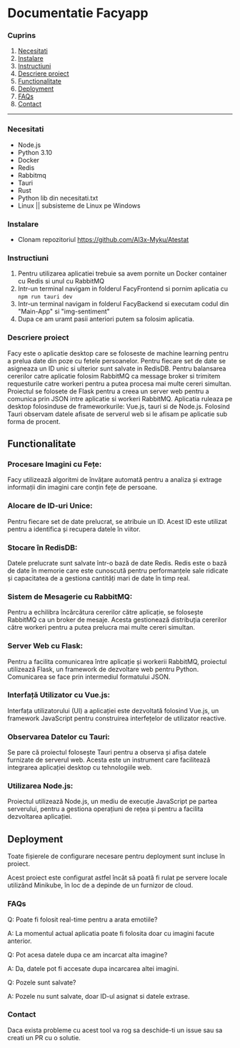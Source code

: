 

# Documentatie Facyapp

### Cuprins
1. [Necesitati](#Necesitati)
2. [Instalare](#Instalare)
3. [Instructiuni](#Instructiuni) 
4. [Descriere proiect](#Descriere-proiect)
5. [Functionalitate](#Functionalitate)
6. [Deployment](#Deployment)
7. [FAQs](#FAQs)
8. [Contact](#Contact)
   
---

### Necesitati
- Node.js
- Python 3.10
- Docker
- Redis
- Rabbitmq
- Tauri
- Rust
- Python lib din necesitati.txt
- Linux || subsisteme de Linux pe Windows
### Instalare
- Clonam repozitoriul https://github.com/Al3x-Myku/Atestat


### Instructiuni
1. Pentru utilizarea aplicatiei trebuie sa avem pornite un Docker container cu Redis si unul cu RabbitMQ
2. Intr-un terminal navigam in folderul FacyFrontend si pornim aplicatia cu `npm run tauri dev`
3. Intr-un terminal navigam in folderul FacyBackend si executam codul din "Main-App" si "img-sentiment"
4. Dupa ce am uramt pasii anteriori putem sa folosim aplicatia.

### Descriere proiect
Facy este o aplicatie desktop care se foloseste de machine learning pentru a prelua date din poze cu fetele persoanelor. Pentru fiecare set de date se asigneaza un ID unic si ulterior sunt salvate in RedisDB. 
Pentru balansarea cererilor catre aplicatie folosim RabbitMQ ca message broker si trimitem requesturile catre workeri pentru a putea procesa mai multe cereri simultan.
Proiectul se folosete de Flask pentru a creea un server web pentru a comunica prin JSON intre aplicatie si workeri RabbitMQ.
Aplicatia ruleaza pe desktop folosinduse de frameworkurile: Vue.js, tauri si de Node.js. Folosind Tauri observam datele afisate de serverul web si le afisam pe aplicatie sub forma de procent.

## Functionalitate

### Procesare Imagini cu Fețe:

Facy utilizează algoritmi de învățare automată pentru a analiza și extrage informații din imagini care conțin fețe de persoane.

### Alocare de ID-uri Unice:

Pentru fiecare set de date prelucrat, se atribuie un ID. Acest ID este utilizat pentru a identifica și recupera datele în viitor.

### Stocare în RedisDB:

Datele prelucrate sunt salvate într-o bază de date Redis. Redis este o bază de date în memorie care este cunoscută pentru performanțele sale ridicate și capacitatea de a gestiona cantități mari de date în timp real.

### Sistem de Mesagerie cu RabbitMQ:

Pentru a echilibra încărcătura cererilor către aplicație, se folosește RabbitMQ ca un broker de mesaje. Acesta gestionează distribuția cererilor către workeri pentru a putea prelucra mai multe cereri simultan.

### Server Web cu Flask:

Pentru a facilita comunicarea între aplicație și workerii RabbitMQ, proiectul utilizează Flask, un framework de dezvoltare web pentru Python. Comunicarea se face prin intermediul formatului JSON.

### Interfață Utilizator cu Vue.js:

Interfața utilizatorului (UI) a aplicației este dezvoltată folosind Vue.js, un framework JavaScript pentru construirea interfețelor de utilizator reactive.

### Observarea Datelor cu Tauri:

Se pare că proiectul folosește Tauri pentru a observa și afișa datele furnizate de serverul web. Acesta este un instrument care facilitează integrarea aplicației desktop cu tehnologiile web.

### Utilizarea Node.js:

Proiectul utilizează Node.js, un mediu de execuție JavaScript pe partea serverului, pentru a gestiona operațiuni de rețea și pentru a facilita dezvoltarea aplicației.

## Deployment

Toate fișierele de configurare necesare pentru deployment sunt incluse în proiect.

Acest proiect este configurat astfel încât să poată fi rulat pe servere locale utilizând Minikube, în loc de a depinde de un furnizor de cloud.

### FAQs

Q: Poate fi folosit real-time pentru a arata emotiile?

A: La momentul actual aplicatia poate fi folosita doar cu imagini facute anterior.

Q: Pot acesa datele dupa ce am incarcat alta imagine?

A: Da, datele pot fi accesate dupa incarcarea altei imagini.
 
Q: Pozele sunt salvate?

A: Pozele nu sunt salvate, doar ID-ul asignat si datele extrase.

### Contact
Daca exista probleme cu acest tool va rog sa deschide-ti un issue sau sa creati un PR cu o solutie.

